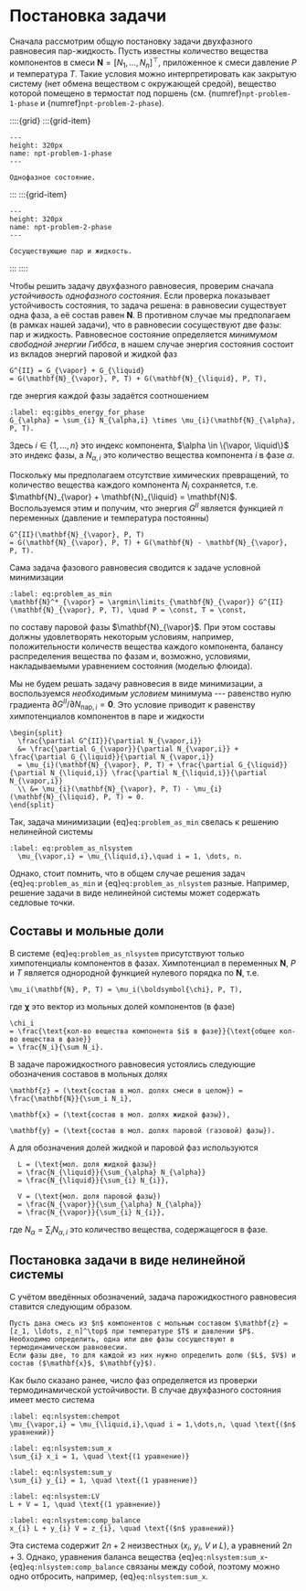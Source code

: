 # Постановка задачи

Сначала рассмотрим общую постановку задачи двухфазного равновесия пар-жидкость.
Пусть известны количество вещества компонентов в смеси $\mathbf{N} = [N_1, \dots, N_n]^\top$, приложенное к смеси давление $P$ и температура $T$.
Такие условия можно интерпретировать как закрытую систему (нет обмена веществом с окружающей средой), вещество которой помещено в термостат под поршень (см. {numref}`npt-problem-1-phase` и {numref}`npt-problem-2-phase`).

::::{grid}
:::{grid-item}
```{figure} static/npt-problem-1-phase.svg
---
height: 320px
name: npt-problem-1-phase
---

Однофазное состояние.
```
:::
:::{grid-item}
```{figure} static/npt-problem-2-phase.svg
---
height: 320px
name: npt-problem-2-phase
---

Сосуществующие пар и жидкость.
```
:::
::::

Чтобы решить задачу двухфазного равновесия, проверим сначала _устойчивость однофазного состояния_.
Если проверка показывает устойчивость состояния, то задача решена: в равновесии существует одна фаза, а её состав равен $\mathbf{N}$.
В противном случае мы предполагаем (в рамках нашей задачи), что в равновесии сосуществуют две фазы: пар и жидкость.
Равновесное состояние определяется _минимумом свободной энергии Гиббса_, в нашем случае энергия состояния состоит из вкладов энергий паровой и жидкой фаз
```{math}
G^{II} = G_{\vapor} + G_{\liquid}
= G(\mathbf{N}_{\vapor}, P, T) + G(\mathbf{N}_{\liquid}, P, T),
```
где энергия каждой фазы задаётся соотношением
```{math}
:label: eq:gibbs_energy_for_phase
G_{\alpha} = \sum_{i} N_{\alpha,i} \times \mu_{i}(\mathbf{N}_{\alpha}, P, T).
```
Здесь $i \in \{1, \dots, n\}$ это индекс компонента, $\alpha \in \{\vapor, \liquid\}$ это индекс фазы, а $N_{\alpha,i}$ это количество вещества компонента $i$ в фазе $\alpha$.

Поскольку мы предполагаем отсутствие химических превращений, то количество вещества каждого компонента $N_i$ сохраняется, т.е. $\mathbf{N}_{\vapor} + \mathbf{N}_{\liquid} = \mathbf{N}$.
Воспользуемся этим и получим, что энергия $G^{II}$ является функцией $n$ переменных (давление и температура постоянны)
```{math}
G^{II}(\mathbf{N}_{\vapor}, P, T)
= G(\mathbf{N}_{\vapor}, P, T) + G(\mathbf{N} - \mathbf{N}_{\vapor}, P, T).
```

Сама задача фазового равновесия сводится к задаче условной минимизации
```{math}
:label: eq:problem_as_min
\mathbf{N}^*_{\vapor} = \argmin\limits_{\mathbf{N}_{\vapor}} G^{II}(\mathbf{N}_{\vapor}, P, T), \quad P = \const, T = \const,
```
по составу паровой фазы $\mathbf{N}_{\vapor}$.
При этом составы должны удовлетворять некоторым условиям, например, положительности количеств вещества каждого компонента, балансу распределения вещества по фазам и, возможно, условиями, накладываемыми уравнением состояния (моделью флюида).

Мы не будем решать задачу равновесия в виде минимизации, а воспользуемся _необходимым условием_ минимума --- равенство нулю градиента $\partial G^{II} / \partial N_{\text{пар},i} = \mathbf{0}$.
Это условие приводит к равенству химпотенциалов компонентов в паре и жидкости
```{math}
\begin{split}
  \frac{\partial G^{II}}{\partial N_{\vapor,i}}
  &= \frac{\partial G_{\vapor}}{\partial N_{\vapor,i}} + \frac{\partial G_{\liquid}}{\partial N_{\vapor,i}}
  = \mu_{i}(\mathbf{N}_{\vapor}, P, T) + \frac{\partial G_{\liquid}}{\partial N_{\liquid,i}} \frac{\partial N_{\liquid,i}}{\partial N_{\vapor,i}}
  \\ &= \mu_{i}(\mathbf{N}_{\vapor}, P, T) - \mu_{i}(\mathbf{N}_{\liquid}, P, T) = 0.
\end{split}
```

Так, задача минимизации {eq}`eq:problem_as_min` свелась к решению нелинейной системы
```{math}
:label: eq:problem_as_nlsystem
  \mu_{\vapor,i} = \mu_{\liquid,i},\quad i = 1, \dots, n.
```
Однако, стоит помнить, что в общем случае решения задач {eq}`eq:problem_as_min` и {eq}`eq:problem_as_nlsystem` разные.
Например, решение задачи в виде нелинейной системы может содержать седловые точки.

## Составы и мольные доли

В системе {eq}`eq:problem_as_nlsystem` присутствуют только химпотенциалы компонентов в фазах.
Химпотенциал в переменных $\mathbf{N}$, $P$ и $T$ является однородной функцией нулевого порядка по $\mathbf{N}$, т.е.
```{math}
\mu_i(\mathbf{N}, P, T) = \mu_i(\boldsymbol{\chi}, P, T),
```
где $\boldsymbol{\chi}$ это вектор из мольных долей компонентов (в фазе)
```{math}
\chi_i
= \frac{\text{кол-во вещества компонента $i$ в фазе}}{\text{общее кол-во вещества в фазе}}
= \frac{N_i}{\sum N_i}.
```

В задаче парожидкостного равновесия устоялись следующие обозначения составов в мольных долях
```{math}
\mathbf{z} = (\text{состав в мол. долях смеси в целом}) = \frac{\mathbf{N}}{\sum_i N_i},
```
```{math}
\mathbf{x} = (\text{состав в мол. долях жидкой фазы}),
```
```{math}
\mathbf{y} = (\text{состав в мол. долях паровой (газовой) фазы}).
```
А для обозначения долей жидкой и паровой фаз используются
```{math}
  L = (\text{мол. доля жидкой фазы})
  = \frac{N_{\liquid}}{\sum_{\alpha} N_{\alpha}}
  = \frac{N_{\liquid}}{\sum_{i} N_{i}},
```
```{math}
  V = (\text{мол. доля паровой фазы})
  = \frac{N_{\vapor}}{\sum_{\alpha} N_{\alpha}}
  = \frac{N_{\vapor}}{\sum_{i} N_{i}},
```
где $N_{\alpha} = \sum_i N_{\alpha,i}$ это количество вещества, содержащегося в фазе.


## Постановка задачи в виде нелинейной системы

С учётом введённых обозначений, задача парожидкостного равновесия ставится следующим образом.

```{proof:definition} Задача расчёта двухфазного равновесия пар-жидкость
Пусть дана смесь из $n$ компонентов с мольным составом $\mathbf{z} = [z_1, \ldots, z_n]^\top$ при температуре $T$ и давлении $P$.
Необходимо определить, одна или две фазы сосуществуют в термодинамическом равновесии.
Если фазы две, то для каждой из них нужно определить долю ($L$, $V$) и состав ($\mathbf{x}$, $\mathbf{y}$).
```

Как было сказано ранее, число фаз определяется из проверки термодинамической устойчивости.
В случае двухфазного состояния имеет место система
```{math}
:label: eq:nlsystem:chempot
\mu_{\vapor,i} = \mu_{\liquid,i},\quad i = 1,\dots,n, \quad \text{($n$ уравнений)}
```
```{math}
:label: eq:nlsystem:sum_x
\sum_{i} x_i = 1, \quad \text{(1 уравнение)}
```
```{math}
:label: eq:nlsystem:sum_y
\sum_{i} y_{i} = 1, \quad \text{(1 уравнение)}
```
```{math}
:label: eq:nlsystem:LV
L + V = 1, \quad \text{(1 уравнение)}
```
```{math}
:label: eq:nlsystem:comp_balance
x_{i} L + y_{i} V = z_{i}, \quad \text{($n$ уравнений)}
```
Эта система содержит $2n + 2$ неизвестных ($x_{i}$, $y_{i}$, $V$ и $L$), а уравнений $2 n + 3$.
Однако, уравнения баланса вещества {eq}`eq:nlsystem:sum_x`-{eq}`eq:nlsystem:comp_balance` связаны между собой, поэтому можно одно отбросить, например, {eq}`eq:nlsystem:sum_x`.
